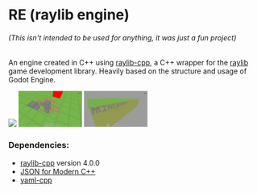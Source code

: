 # RE (raylib engine)
###### (This isn't intended to be used for anything, it was just a fun project)

An engine created in C++ using [raylib-cpp](https://github.com/RobLoach/raylib-cpp), a C++ wrapper for the [raylib](https://www.raylib.com/) game development library.
Heavily based on the structure and usage of Godot Engine.

<img width="25%" src="readme/RE.gif"></img>
<img width="25%" src="readme/02.png"></img>
<img width="25%" src="readme/01.png"></img>

### Dependencies:
- [raylib-cpp](https://github.com/RobLoach/raylib-cpp) version 4.0.0
- [JSON for Modern C++](https://github.com/nlohmann/json)
- [yaml-cpp](https://github.com/jbeder/yaml-cpp/tree/yaml-cpp-0.6.0)
